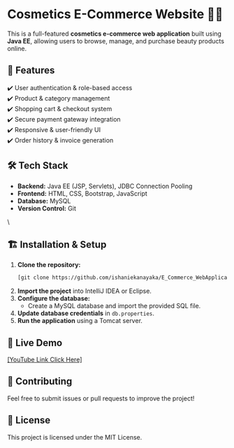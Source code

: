 # **Cosmetics E-Commerce Website** 💄✨  

This is a full-featured **cosmetics e-commerce web application** built using **Java EE**, allowing users to browse, manage, and purchase beauty products online.  

## 🚀 **Features**  
✔️ User authentication & role-based access  
✔️ Product & category management  
✔️ Shopping cart & checkout system  
✔️ Secure payment gateway integration  
✔️ Responsive & user-friendly UI  
✔️ Order history & invoice generation  

## 🛠 **Tech Stack**  
- **Backend:** Java EE (JSP, Servlets), JDBC Connection Pooling  
- **Frontend:** HTML, CSS, Bootstrap, JavaScript  
- **Database:** MySQL  
- **Version Control:** Git  

\

## 🏗 **Installation & Setup**  
1. **Clone the repository:**  
   ```bash
   [git clone https://github.com/ishaniekanayaka/E_Commerce_WebApplication](https://github.com/ishaniekanayaka/E_Commerce_WebApplication)
   ```  
2. **Import the project** into IntelliJ IDEA or Eclipse.  
3. **Configure the database:**  
   - Create a MySQL database and import the provided SQL file.  
4. **Update database credentials** in `db.properties`.  
5. **Run the application** using a Tomcat server.  

## 🛒 **Live Demo**  
[[YouTube Link Click Here]](https://youtu.be/FUHsiNYjnjE)  

## 🤝 **Contributing**  
Feel free to submit issues or pull requests to improve the project!  

## 📜 **License**  
This project is licensed under the MIT License.  
